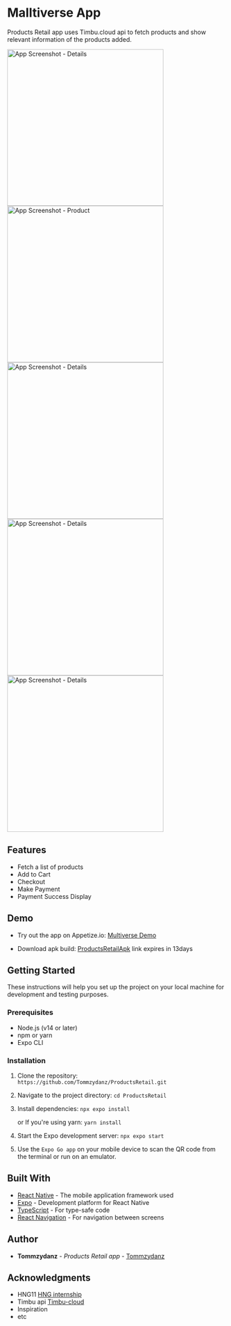 # Malltiverse App

Products Retail app uses Timbu.cloud api to fetch products and show relevant information of the products added.

  <img src="assets/screenshots/productlist.png" alt="App Screenshot - Details" width="360"/>
  <img src="assets/screenshots/cart.png" alt="App Screenshot - Product" width="360"/>
  <img src="assets/screenshots/checkout2.png" alt="App Screenshot - Details" width="360"/>
  <img src="assets/screenshots/payment.png" alt="App Screenshot - Details" width="360"/>
  <img src="assets/screenshots/paymentsuccess.png" alt="App Screenshot - Details" width="360"/>

## Features

- Fetch a list of products
- Add to Cart
- Checkout
- Make Payment
- Payment Success Display

## Demo

- Try out the app on Appetize.io: [Multiverse Demo]([https://appetize.io](https://appetize.io/app/b_shlbqjo26ofmobtkck7usazvxm))

- Download apk build: [ProductsRetailApk](https://expo.dev/accounts/tommzydanz/projects/Malltiverse/builds/444a513e-6752-4c1b-85fc-14fb89de1a48) link expires in 13days

## Getting Started

These instructions will help you set up the project on your local machine for development and testing purposes.

### Prerequisites

- Node.js (v14 or later)
- npm or yarn
- Expo CLI

### Installation

1. Clone the repository: 
   `https://github.com/Tommzydanz/ProductsRetail.git`

2. Navigate to the project directory: 
   `cd ProductsRetail`

3. Install dependencies: `npx expo install`

   or If you're using yarn: `yarn install`

4. Start the Expo development server:
   `npx expo start`

5. Use the `Expo Go app` on your mobile device to scan the QR code from the terminal or run on an emulator.


## Built With

- [React Native](https://reactnative.dev/) - The mobile application framework used
- [Expo](https://expo.dev/) - Development platform for React Native
- [TypeScript](https://www.typescriptlang.org/) - For type-safe code
- [React Navigation](https://reactnavigation.org/) - For navigation between screens


## Author

- **Tommzydanz** - *Products Retail app* - [Tommzydanz](https://github.com/Tommzydanz)


## Acknowledgments

- HNG11 [HNG internship](https://hng.tech/internship)
- Timbu api [Timbu-cloud](https://app.timbu.cloud)
- Inspiration
- etc

